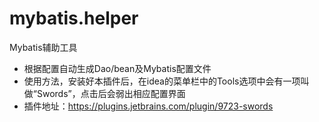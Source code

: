 # mybatis.helper
Mybatis辅助工具

* 根据配置自动生成Dao/bean及Mybatis配置文件  
* 使用方法，安装好本插件后，在idea的菜单栏中的Tools选项中会有一项叫做“Swords”，点击后会弱出相应配置界面
* 插件地址：https://plugins.jetbrains.com/plugin/9723-swords
